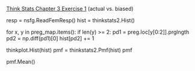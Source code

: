 [Think Stats Chapter 3 Exercise 1](http://greenteapress.com/thinkstats2/html/thinkstats2004.html#toc31) (actual vs. biased)


resp = nsfg.ReadFemResp()
hist = thinkstats2.Hist()

for x, y in preg_map.items():
    if len(y) >= 2:
        pd1 = preg.loc[y[0:2]].prglngth
        pd2 = np.diff(pd1)[0]
        hist[pd2] += 1

thinkplot.Hist(hist)
pmf = thinkstats2.Pmf(hist)
pmf

pmf.Mean()
